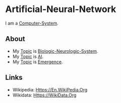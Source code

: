 # Artificial-Neural-Network

I am a [Computer-System](9000153.md).

## About

- My [Topic](600051.md) is [Biologic-Neurologic-System](40000062.md).
- My [Topic](600051.md) is [AI](250000038.md).
- My [Topic](600051.md) is [Emergence](60186.md).

## Links

- Wikipedia: [Https://En.WikiPedia.Org](https://en.wikipedia.org/wiki/Neural_network_(machine_learning))
- Wikidata: [Https://WikiData.Org](https://wikidata.org/wiki/Q192776)
